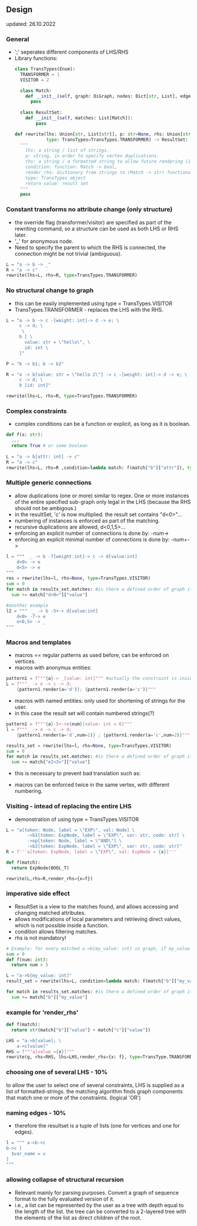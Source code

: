 ## Design
updated: 26.10.2022
### General
- ';' seperates different components of LHS/RHS
- Library functions:
  ```python
  class TransTypes(Enum):
    TRANSFORMER = 1
    VISITOR = 2

    class Match:
      def __init__(self, graph: DiGraph, nodes: Dict[str, List], edges: Dict[str, List], mapping: Dict[str, Hashable]):
        pass
    
    class ResultSet:
      def __init__(self, matches: List[Match]):
          pass

  def rewrite(lhs: Union[str, List[str]], p: str=None, rhs: Union[str, Template]=None, condition: Callable[Match, bool]=None, render_rhs: Dict[str, Callable[Match, str]]=None, 
              type: TransTypes=TransTypes.TRANSFORMER) -> ResultSet:
    """
      lhs: a string / list of strings.
      p: string, in order to specify vertex duplications.
      rhs: a string / a formatted string to allow future rendering (inside implementation) according to each match's actual values.
      condition: function: Match -> bool, 
      render_rhs: dictionary from strings to (Match -> str) functions
      type: TransTypes object
      return value: result set
    """
    pass
  ```


### Constant transforms no attribute change (only structure)
- the override flag (transformer/visitor) are specified as part of the rewriting command, so a
  structure can be used as both LHS or RHS later.
- '_' for anonymous node. 
- Need to specify the parent to which the RHS is connected, the connection might be not trivial
  (ambiguous).

```python
L = "a -> b -> _"
R = "a -> c"
rewrite(lhs=L, rhs=R, type=TransTypes.TRANSFORMER)
```

### No structural change to graph
- this can be easily implemented using type = TransTypes.VISITOR
- TransTypes.TRANSFORMER - replaces the LHS with the RHS.
```python
L = "a -> b -> c -[weight: int]-> d -> e; \
     c -> d; \
      \
     b [ \
       value: str = \"hello\", \
       id: int \
     ]"

P = "b -> b1; b -> b2"

R = "a -> b[value: str = \"hello 2\"] -> c -[weight: int]-> d -> e; \
     c -> d; \
     b [id: int]"

rewrite(lhs=L, rhs=R, type=TransTypes.TRANSFORMER)
```

### Complex constraints
- complex conditions can be a function or explicit, as long as it is boolean.

```python
def f(x: str):
  ...
  return True # or some boolean
  
L = "a -> b[attr: int] -> c"
R = "a -> c"
rewrite(lhs=L, rhs=R ,condition=lambda match: f(match["b"]["attr"]), type=TransTypes.TRANSFORMER)
```

### Multiple generic connections 
- allow duplications (one or more) similar to regex. One or more instances of the entire specified sub-graph
  only legal in the LHS (because the RHS should not be ambigous.)
- in the resultSet, 'c' is now multiplied. the result set contains "d<0>"...
- numbering of instances is enforced as part of the matching.
- recursive duplications are allowed, d<0,1,5>...
- enforcing an explicit number of connections is done by: -_num_->
- enforcing an explicit minimal number of connections is done by: -_num_+->

```python
l = """  _ -> b -7[weight:int]-> c -> d[value:int]
    d<0> -> e
    d<5> -> e
"""
res = rewrite(lhs=l, rhs=None, type=TransTypes.VISITOR)
sum = 0
for match in results_set.matches: #is there a defined order of graph iteration?
  sum += match["d<0>"]["value"]

#another example
l2 = """  _ -> b -5+-> d[value:int]
    d<0> -7-> e
    e<0,5> -> _
"""
```

### Macros and templates
- macros == regular patterns as used before, can be enforced on vertices.
- macros with anonymus entities:
```python
pattern1 = f"""{a}-> _[value: int]""" #actually the constraint is inside condition...
L = f"""_ -> e -> c -> d;
    {pattern1.render(a='d')}; {pattern1.render(a='c')}"""
```
- macros with named entities: only used for shortening of strings for the user.
- in this case the result set will contain numbered strings(?)
```python
pattern1 = f"""{a}-5+->e{num}[value: int = 6]"""
l = f"""_ -> e -> c -> d;
    {pattern1.render(a='d',num=1)} ; {pattern1.render(a='c',num=2)}"""

results_set = rewrite(lhs=l, rhs=None, type=TransTypes.VISITOR)
sum = 0
for match in results_set.matches: #is there a defined order of graph iteration?
  sum += match["e2<3>"]["value"]
```
- this is necessary to prevent bad translation such as:
<!-- 
L = _ -> e -> c -> d; 
    d -> e[...];
    c -> e[...] -->
- macros can be enforced twice in the same vertex, with different numbering.

### Visiting - intead of replacing the entire LHS
- demonstration of using type = TransTypes.VISITOR
```python
L = "a[token: Node, label = \"EXP\", val: Node] \
        ->b1[token: ExpNode, label = \"EXP\", var: str, code: str] \
        ->op[token: Node, label = \"AND\"] \
        ->b2[token: ExpNode, label = \"EXP\", var: str, code: str]"
R = f'''a[token: ExpNode, label = \"EXP\", val: ExpNode = {x}]'''

def f(match): 
  return ExpNode(BOOL_T)

rewrite(L,rhs=R,render_rhs={x=f})
```

### imperative side effect
- ResultSet is a view to the matches found, and allows accessing and changing matched attributes.
- allows modifications of local parameters and retrieving direct values, which is not possible
  inside a function.
- condition allows filtering matches.
- rhs is not mandatory!

```python
# Example: for every matched a->b[my_value: int] in graph, if my_value > 5, add my_value to local variable "sum". Graph won't be changed because rhs is None by default!
sum = 0
def f(num: int):
  return num > 5

L = "a->b[my_value: int]"
result_set = rewrite(lhs=L, condition=lambda match: f(match["b"]["my_value"]), type=TransTypes.TRANSFORMER)

for match in results_set.matches: #is there a defined order of graph iteration?
  sum += match["b"]["my_value"]
```

### example for 'render_rhs'
```python
def f(match):
  return str(match["b"]["value"] + match["c"]["value"])

LHS = "a->b[value]; \
    a->c[value]"
RHS = f"""a[value ={x}]"""
rewrite(g, rhs=RHS, lhs=LHS,render_rhs={x: f}, type=TransType.TRANSFORMER)
```

### choosing one of several LHS - 10%
to allow the user to select one of several constraints, LHS is supplied as a list of formatted-strings. the matching algorithm finds graph components that match one or more of the constraints. (logical 'OR')

### naming edges - 10%
- therefore the resultset is a tuple of lists (one for vertices and one for edges).
```python
l = """ a->b->c 
b->c [
  $var_name = x
]
"""
```
### allowing collapse of structural recursion
- Relevant mainly for parsing purposes. Convert a graph of sequence format to the fully evaluated version of it.
- i.e., a list can be represented by the user as a tree with depth equal to the length of the list.
  the tree can be converted to a 2-layered tree with the elements of the list as direct children of the root.
